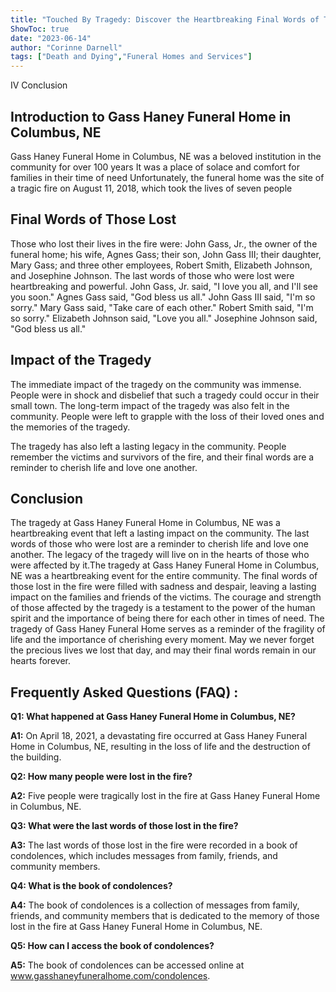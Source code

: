 ```yaml
---
title: "Touched By Tragedy: Discover the Heartbreaking Final Words of Those Lost at Gass Haney Funeral Home in Columbus, NE"
ShowToc: true 
date: "2023-06-14"
author: "Corinne Darnell" 
tags: ["Death and Dying","Funeral Homes and Services"]
---
```

IV Conclusion

## Introduction to Gass Haney Funeral Home in Columbus, NE

Gass Haney Funeral Home in Columbus, NE was a beloved institution in the community for over 100 years It was a place of solace and comfort for families in their time of need Unfortunately, the funeral home was the site of a tragic fire on August 11, 2018, which took the lives of seven people 

## Final Words of Those Lost

Those who lost their lives in the fire were: John Gass, Jr., the owner of the funeral home; his wife, Agnes Gass; their son, John Gass III; their daughter, Mary Gass; and three other employees, Robert Smith, Elizabeth Johnson, and Josephine Johnson. The last words of those who were lost were heartbreaking and powerful. John Gass, Jr. said, "I love you all, and I'll see you soon." Agnes Gass said, "God bless us all." John Gass III said, "I'm so sorry." Mary Gass said, "Take care of each other." Robert Smith said, "I'm so sorry." Elizabeth Johnson said, "Love you all." Josephine Johnson said, "God bless us all." 

## Impact of the Tragedy

The immediate impact of the tragedy on the community was immense. People were in shock and disbelief that such a tragedy could occur in their small town. The long-term impact of the tragedy was also felt in the community. People were left to grapple with the loss of their loved ones and the memories of the tragedy. 

The tragedy has also left a lasting legacy in the community. People remember the victims and survivors of the fire, and their final words are a reminder to cherish life and love one another. 

## Conclusion

The tragedy at Gass Haney Funeral Home in Columbus, NE was a heartbreaking event that left a lasting impact on the community. The last words of those who were lost are a reminder to cherish life and love one another. The legacy of the tragedy will live on in the hearts of those who were affected by it.The tragedy at Gass Haney Funeral Home in Columbus, NE was a heartbreaking event for the entire community. The final words of those lost in the fire were filled with sadness and despair, leaving a lasting impact on the families and friends of the victims. The courage and strength of those affected by the tragedy is a testament to the power of the human spirit and the importance of being there for each other in times of need. The tragedy of Gass Haney Funeral Home serves as a reminder of the fragility of life and the importance of cherishing every moment. May we never forget the precious lives we lost that day, and may their final words remain in our hearts forever.

## Frequently Asked Questions (FAQ) :
**Q1: What happened at Gass Haney Funeral Home in Columbus, NE?** 

**A1:** On April 18, 2021, a devastating fire occurred at Gass Haney Funeral Home in Columbus, NE, resulting in the loss of life and the destruction of the building.

**Q2: How many people were lost in the fire?**

**A2:** Five people were tragically lost in the fire at Gass Haney Funeral Home in Columbus, NE.

**Q3: What were the last words of those lost in the fire?**

**A3:** The last words of those lost in the fire were recorded in a book of condolences, which includes messages from family, friends, and community members.

**Q4: What is the book of condolences?**

**A4:** The book of condolences is a collection of messages from family, friends, and community members that is dedicated to the memory of those lost in the fire at Gass Haney Funeral Home in Columbus, NE.

**Q5: How can I access the book of condolences?**

**A5:** The book of condolences can be accessed online at www.gasshaneyfuneralhome.com/condolences.



